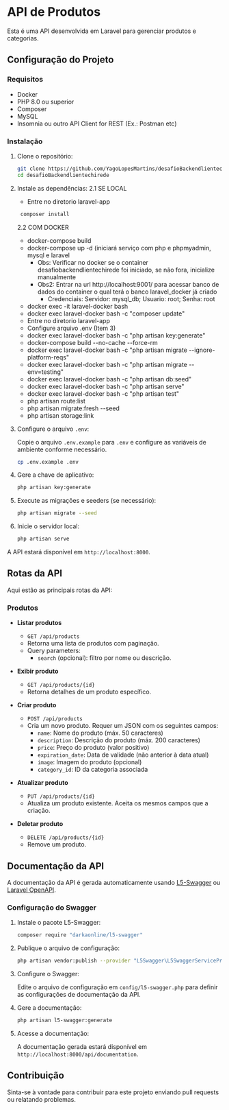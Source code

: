# API de Produtos

Esta é uma API desenvolvida em Laravel para gerenciar produtos e categorias.

## Configuração do Projeto

### Requisitos

- Docker
- PHP 8.0 ou superior
- Composer
- MySQL
- Insomnia ou outro API Client for REST (Ex.: Postman etc)

### Instalação

1. Clone o repositório:

    ```bash
    git clone https://github.com/YagoLopesMartins/desafioBackendlientechirede.git
    cd desafioBackendlientechirede
    ```

2. Instale as dependências:
   2.1 SE LOCAL
   - Entre no diretorio laravel-app
   
   ```bash
    composer install
    ```
   2.2 COM DOCKER
   - docker-compose build
   - docker-compose up -d (iniciará serviço com php e phpmyadmin, mysql e laravel
     - Obs: Verificar no docker se o container desafiobackendlientechirede foi iniciado, se não fora, inicialize manualmente
     - Obs2: Entrar na url http://localhost:9001/ para acessar banco de dados do container o qual terá o banco laravel_docker já criado
       - Credenciais: Servidor: mysql_db; Usuario: root; Senha: root
   - docker exec -it laravel-docker bash
   - docker exec laravel-docker bash -c "composer update"
   - Entre no diretorio laravel-app
   - Configure arquivo .env (Item 3)
   - docker exec laravel-docker bash -c "php artisan key:generate"
   - docker-compose build --no-cache --force-rm
   - docker exec laravel-docker bash -c "php artisan migrate --ignore-platform-reqs"
   - docker exec laravel-docker bash -c "php artisan migrate --env=testing"  
   - docker exec laravel-docker bash -c "php artisan db:seed"
   - docker exec laravel-docker bash -c "php artisan serve"
   - docker exec laravel-docker bash -c "php artisan test"
   - php artisan route:list
   - php artisan migrate:fresh --seed
   - php artisan storage:link

4. Configure o arquivo `.env`:

    Copie o arquivo `.env.example` para `.env` e configure as variáveis de ambiente conforme necessário.

    ```bash
    cp .env.example .env
    ```

5. Gere a chave de aplicativo:

    ```bash
    php artisan key:generate
    ```

6. Execute as migrações e seeders (se necessário):

    ```bash
    php artisan migrate --seed
    ```

7. Inicie o servidor local:

    ```bash
    php artisan serve
    ```

A API estará disponível em `http://localhost:8000`.

## Rotas da API

Aqui estão as principais rotas da API:

### Produtos

- **Listar produtos**
  - `GET /api/products`
  - Retorna uma lista de produtos com paginação.
  - Query parameters:
    - `search` (opcional): filtro por nome ou descrição.

- **Exibir produto**
  - `GET /api/products/{id}`
  - Retorna detalhes de um produto específico.

- **Criar produto**
  - `POST /api/products`
  - Cria um novo produto. Requer um JSON com os seguintes campos:
    - `name`: Nome do produto (máx. 50 caracteres)
    - `description`: Descrição do produto (máx. 200 caracteres)
    - `price`: Preço do produto (valor positivo)
    - `expiration_date`: Data de validade (não anterior à data atual)
    - `image`: Imagem do produto (opcional)
    - `category_id`: ID da categoria associada

- **Atualizar produto**
  - `PUT /api/products/{id}`
  - Atualiza um produto existente. Aceita os mesmos campos que a criação.

- **Deletar produto**
  - `DELETE /api/products/{id}`
  - Remove um produto.

## Documentação da API

A documentação da API é gerada automaticamente usando [L5-Swagger](https://github.com/DarkaOnLine/L5-Swagger) ou [Laravel OpenAPI](https://github.com/DarkaOnLine/L5-Swagger).

### Configuração do Swagger

1. Instale o pacote L5-Swagger:

    ```bash
    composer require "darkaonline/l5-swagger"
    ```

2. Publique o arquivo de configuração:

    ```bash
    php artisan vendor:publish --provider "L5Swagger\L5SwaggerServiceProvider"
    ```

3. Configure o Swagger:

    Edite o arquivo de configuração em `config/l5-swagger.php` para definir as configurações de documentação da API.

4. Gere a documentação:

    ```bash
    php artisan l5-swagger:generate
    ```

5. Acesse a documentação:

    A documentação gerada estará disponível em `http://localhost:8000/api/documentation`.

## Contribuição

Sinta-se à vontade para contribuir para este projeto enviando pull requests ou relatando problemas.

